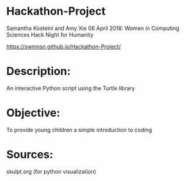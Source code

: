 # Hackathon-Project
Samantha Kostelni and Amy Xie
06 April 2018: Women in Computing Sciences Hack Night for Humanity

https://swmnsn.github.io/Hackathon-Project/

# Description:
An interactive Python script using the Turtle library

# Objective:
To provide young children a simple introduction to coding

# Sources:
skulpt.org (for python visualization)
